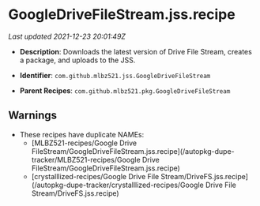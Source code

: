 # GoogleDriveFileStream.jss.recipe

_Last updated 2021-12-23 20:01:49Z_

- **Description**: Downloads the latest version of Drive File Stream, creates a package, and uploads to the JSS.

- **Identifier**: `com.github.mlbz521.jss.GoogleDriveFileStream`

- **Parent Recipes**: `com.github.mlbz521.pkg.GoogleDriveFileStream`


## Warnings

- These recipes have duplicate NAMEs:
    - [MLBZ521-recipes/Google Drive FileStream/GoogleDriveFileStream.jss.recipe](/autopkg-dupe-tracker/MLBZ521-recipes/Google Drive FileStream/GoogleDriveFileStream.jss.recipe)
    - [crystalllized-recipes/Google Drive File Stream/DriveFS.jss.recipe](/autopkg-dupe-tracker/crystalllized-recipes/Google Drive File Stream/DriveFS.jss.recipe)
